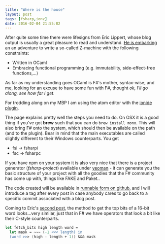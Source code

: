 ```yaml
---
title: "Where is the house"
layout: post
tags: [fsharp,ionz]
date: 2016-02-04 21:55:02
---
```


After quite some time there were lifesigns from Eric Lippert, whose blog output
is usually a great pleasure to read and understand.
[He is embarking][1] an an adventure to write a so-called Z-machine with the following
constraints:

* Written in OCaml
* Embracing functional programming (e.g. immutability, side-effect-free functions,...)

As far as my understanding goes OCaml is F#'s mother, syntax-wise, and me, looking
for an excuse to have some fun with F#, thought _ok, I'll go along, see how far I get_.

For trodding along on my MBP I am using the atom editor with the [ionide plugin][2].

The page explains pretty well the steps you need to do. On OSX it is a good thing if you've got __brew__ such that you can do `brew install mono`.
This will also bring F# onto the system, which should then be available on the path (and to the plugin). Bear in mind that the main executables are called slightly different to their Windows counterparts. You get

* fsi -> fsharpi
* fsc -> fsharpc

If you have npm on your system it is also very nice that there is a project generator (_fsharp-project_) available under [yeoman][3] - it can generate you the basic structure of your project with all the goodies that the F# community has come up with, things like FAKE and Paket..

The code created will be available in [runnable form on github][4], and I will introduce a tag after every post in case anybody cares to go back to a specific commit associated with a blog post.

Coming to Eric's [second post][5], the method to get the top bits of a 16-bit word looks...very similar, just that
in F# we have operators that look a bit like their C-style counterparts.


~~~fsharp
let fetch_bits high length word =
  let mask = ~~~ (-1 <<< length) in
  (word >>> (high - length + 1)) &&& mask
~~~

[1]: http://ericlippert.com/2016/02/01/west-of-house/
[2]: http://ionide.io
[3]: http://yeoman.io
[4]: https://github.com/flq/ionized-z-machine
[5]: http://ericlippert.com/2016/02/03/north-of-house/#more-3446
